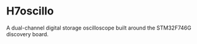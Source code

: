 # H7oscillo
 A dual-channel digital storage oscilloscope built around the STM32F746G discovery board.
